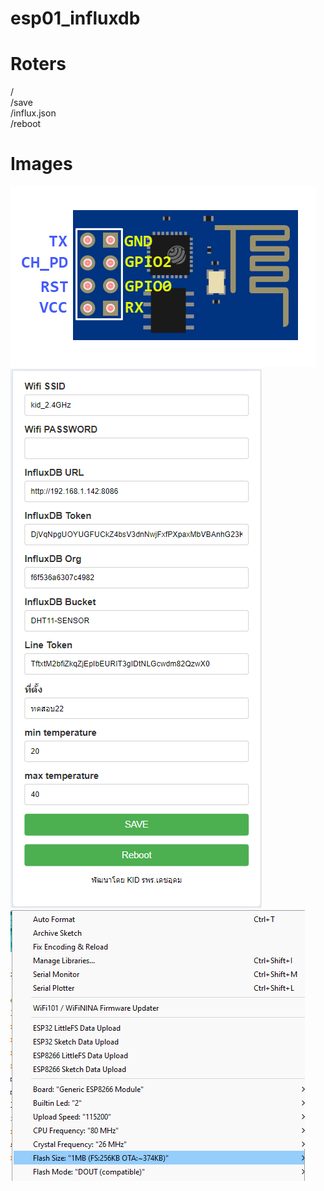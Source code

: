 # esp01_influxdb

# Roters
/ <br>
/save <br>
/influx.json <br>
/reboot <br>

# Images
<img src="/images/esp-01-pinout.png"> <br>
<img src="/images/view.png"> <br>
<img src="/images/LittleFS Setting.png"> <br>
